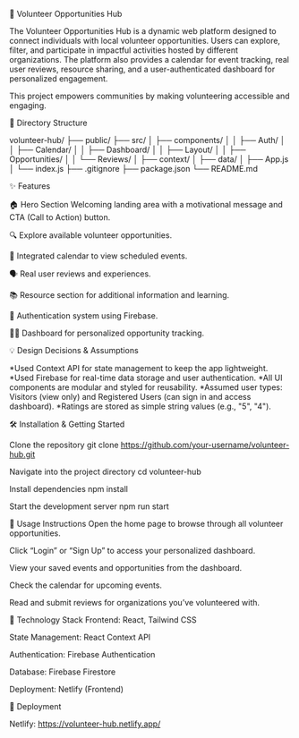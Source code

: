 🌟 Volunteer Opportunities Hub

The Volunteer Opportunities Hub is a dynamic web platform designed to connect individuals with local volunteer opportunities. Users can explore, filter, and participate in impactful activities hosted by different organizations. The platform also provides a calendar for event tracking, real user reviews, resource sharing, and a user-authenticated dashboard for personalized engagement.

This project empowers communities by making volunteering accessible and engaging.

📁 Directory Structure

volunteer-hub/ ├── public/ ├── src/ │ ├── components/ │ │ ├── Auth/ │ │ ├── Calendar/ │ │ ├── Dashboard/ │ │ ├── Layout/ │ │ ├── Opportunities/ │ │ └── Reviews/ │ ├── context/ │ ├── data/ │ ├── App.js │ └── index.js ├── .gitignore ├── package.json └── README.md

✨ Features

🏠 Hero Section Welcoming landing area with a motivational message and CTA (Call to Action) button.

🔍 Explore available volunteer opportunities.

📅 Integrated calendar to view scheduled events.

🗣️ Real user reviews and experiences.

📚 Resource section for additional information and learning.

👤 Authentication system using Firebase.

🧑‍💼 Dashboard for personalized opportunity tracking.

💡 Design Decisions & Assumptions

*Used Context API for state management to keep the app lightweight. *Used Firebase for real-time data storage and user authentication. *All UI components are modular and styled for reusability. *Assumed user types: Visitors (view only) and Registered Users (can sign in and access dashboard). *Ratings are stored as simple string values (e.g., "5", "4").

🛠 Installation & Getting Started

Clone the repository
git clone https://github.com/your-username/volunteer-hub.git

Navigate into the project directory
cd volunteer-hub

Install dependencies
npm install

Start the development server
npm run start

🧪 Usage Instructions Open the home page to browse through all volunteer opportunities.

Click “Login” or “Sign Up” to access your personalized dashboard.

View your saved events and opportunities from the dashboard.

Check the calendar for upcoming events.

Read and submit reviews for organizations you’ve volunteered with.

🧰 Technology Stack Frontend: React, Tailwind CSS

State Management: React Context API

Authentication: Firebase Authentication

Database: Firebase Firestore

Deployment: Netlify (Frontend)

🚀 Deployment

Netlify: https://volunteer-hub.netlify.app/
